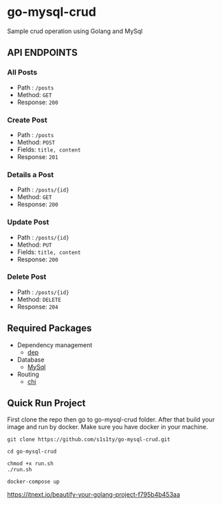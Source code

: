 # go-mysql-crud
Sample crud operation using Golang and MySql

## API ENDPOINTS

### All Posts
- Path : `/posts`
- Method: `GET`
- Response: `200`

### Create Post
- Path : `/posts`
- Method: `POST`
- Fields: `title, content`
- Response: `201`

### Details a Post
- Path : `/posts/{id}`
- Method: `GET`
- Response: `200`

### Update Post
- Path : `/posts/{id}`
- Method: `PUT`
- Fields: `title, content`
- Response: `200`

### Delete Post
- Path : `/posts/{id}`
- Method: `DELETE`
- Response: `204`

## Required Packages
- Dependency management
    * [dep](https://github.com/golang/dep)
- Database
    * [MySql](https://github.com/go-sql-driver/mysql)
- Routing
    * [chi](https://github.com/go-chi/chi)

## Quick Run Project
First clone the repo then go to go-mysql-crud folder. After that build your image and run by docker. Make sure you have docker in your machine. 

```
git clone https://github.com/s1s1ty/go-mysql-crud.git

cd go-mysql-crud

chmod +x run.sh
./run.sh

docker-compose up
```

https://itnext.io/beautify-your-golang-project-f795b4b453aa
